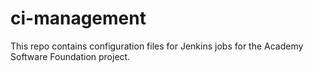 # ci-management

This repo contains configuration files for Jenkins jobs for the Academy Software Foundation project.

